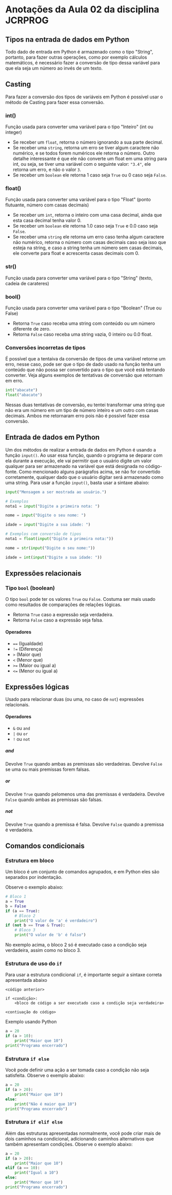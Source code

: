 # Anotações da Aula 02 da disciplina JCRPROG

## Tipos na entrada de dados em Python

Todo dado de entrada em Python é armazenado como o tipo "String", portanto, para fazer outras operações, como por exemplo cálculos matemáticos, é necessário fazer a conversão de tipo dessa variável para que ela seja um número ao invés de um texto.

## Casting

Para fazer a conversão dos tipos de variáveis em Python é possível usar o método de Casting para fazer essa conversão.

### int()

Função usada para converter uma variável para o tipo "Inteiro" (int ou integer)

- Se receber um `float`, retorna o número ignorando a sua parte decimal.
- Se receber uma `string`, retorna um erro se tiver algum caractere não numérico, e se todos forem numéricos ele retorna o número. Outro detalhe interessante é que ele não converte um float em uma string para int, ou seja, se tiver uma variável com o seguinte valor: `"3.4"`, ele retorna um erro, e não o valor `3`.
- Se receber um `boolean` ele retorna 1 caso seja `True` ou 0 caso seja `False`.

### float()

Função usada para converter uma variável para o tipo "Float" (ponto flutuante, número com casas decimais)

- Se receber um `int`, retorna o inteiro com uma casa decimal, ainda que esta casa decimal tenha valor 0.
- Se receber um `boolean` ele retorna 1.0 caso seja `True` e 0.0 caso seja `False`.
- Se receber uma `string` ele retorna um erro caso tenha algum caractere não numérico, retorna o número com casas decimais caso seja isso que esteja na string, e caso a string tenha um número sem casas decimais, ele converte para float e acrescenta casas decimais com 0.

### str()

Função usada para converter uma variável para o tipo "String" (texto, cadeia de carateres)

### bool()

Função usada para converter uma variável para o tipo "Boolean" (True ou False)

- Retorna `True` caso receba uma string com conteúdo ou um número diferente de zero.
- Retorna `False` caso receba uma string vazia, 0 inteiro ou 0.0 float.

### Conversões incorretas de tipos

É possível que a tentaiva da conversão de tipos de uma variável retorne um erro, nesse caso, pode ser que o tipo de dado usado na função tenha um conteúdo que não possa ser convertido para o tipo que você está tentando converter.
Veja alguns exemplos de tentativas de conversão que retornam em erro.

```python
int("abacate")
float("abacate")
```

Nessas duas tentativas de conversão, eu tentei transformar uma string que não era um número em um tipo de número inteiro e um outro com casas decimais. Ambos me retornaram erro pois não é possível fazer essa conversão.


## Entrada de dados em Python

Um dos métodos de realizar a entrada de dados em Python é usando a função `input()`. Ao usar essa função, quando o programa se deparar com ela durante a execução, ele vai permitir que o usuário digite um valor qualquer para ser armazenado na variável que está designada no código-fonte.
Como mencionado alguns parágrafos acima, se não for convertido corretamente, qualquer dado que o usuário digitar será armazenado como uma string.
Para usar a função `input()`, basta usar a sintaxe abaixo:

```python
input("Mensagem a ser mostrada ao usuário.")

# Exemplos
nota1 = input("Digite a primeira nota: ")

nome = input("Digite o seu nome: ")

idade = input("Digite a sua idade: ")

# Exemplos com conversão de tipos
nota1 = float(input("Digite a primeira nota:"))

nome = str(input("Digite o seu nome:"))

idade = int(input("Digite a sua idade: "))
```

## Expressões relacionais

### Tipo `bool` (boolean)

O tipo `bool` pode ter os valores `True` ou `False`. Costuma ser mais usado como resultados de comparações de relações lógicas.

- Retorna `True` caso a expressão seja verdadeira.
- Retorna `False` caso a expressão seja falsa.

#### Operadores

- `==` (Igualdade)
- `!=` (Diferença)
- `>` (Maior que)
- `<` (Menor que)
- `>=` (Maior ou igual a)
- `<=` (Menor ou igual a)


## Expressões lógicas

Usado para relacionar duas (ou uma, no caso de `not`) expressões relacionais.

#### Operadores

- `&` ou `and`
- `|` ou `or`
- `!` ou `not`

##### and

Devolve `True` quando ambas as premissas são verdadeiras.
Devolve `False` se uma ou mais premissas forem falsas.

##### or

Devolve `True` quando pelomenos uma das premissas é verdadeira.
Devolve `False` quando ambas as premissas são falsas.

##### not

Devolve `True` quando a premissa é falsa.
Devolve `False` quando a premissa é verdadeira.

## Comandos condicionais

### Estrutura em bloco

Um bloco é um conjunto de comandos agrupados, e em Python eles são separados por indentação.

Observe o exemplo abaixo:

```python
# Bloco 1
a = True
b = False
if (a == True):
    # Bloco 2
    print("O valor de 'a' é verdadeiro")
if (not b == True & True):
    # Bloco 3
    print("O valor de 'b' é falso")
```

No exemplo acima, o bloco 2 só é executado caso a condição seja verdadeira, assim como no bloco 3.

### Estrutura de uso do `if`

Para usar a estrutura condicional `if`, é importante seguir a sintaxe correta apresentada abaixo

```
<código anterior>

if <condição>:
    <bloco de código a ser executado caso a condição seja verdadeira>

<contiuação do código>
```

Exemplo usando Python

```python
a = 20
if (a > 10):
    print("Maior que 10")
print("Programa encerrado")
```

### Estrutura `if else`

Você pode definir uma ação a ser tomada caso a condição não seja satisfeita.
Observe o exemplo abaixo:

```python
a = 20
if (a > 20):
    print("Maior que 10")
else:
    print("Não é maior que 10")
print("Programa encerrado")
```

### Estrutura `if elif else`

Além das estruturas apresentadas normalmente, você pode criar mais de dois caminhos na condicional, adicionando caminhos alternativos que também apresentam condições.
Observe o exemplo abaixo:

```python
a = 20
if (a > 20):
    print("Maior que 10")
elif (a == 10):
    print("Igual a 10")
else:
    print("Menor que 10")
print("Programa encerrado")
```